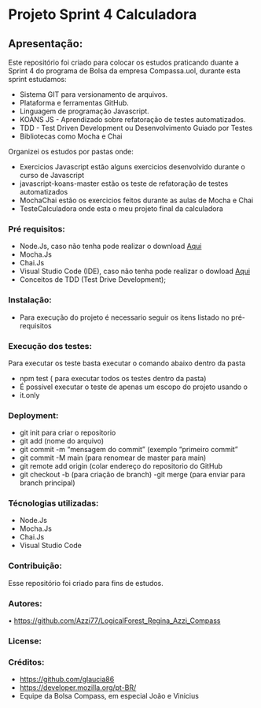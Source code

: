 # Projeto  Sprint 4 Calculadora

## Apresentação: 

Este repositório foi criado para colocar os estudos praticando duante a Sprint 4 do programa de Bolsa da empresa Compassa.uol, 
durante esta sprint estudamos:

- Sistema GIT para versionamento de arquivos.
- Plataforma e ferramentas GitHub.
- Linguagem de programação Javascript.
- KOANS JS - Aprendizado sobre refatoração de testes automatizados.
- TDD - Test Driven Development ou Desenvolvimento Guiado por Testes
- Bibliotecas como Mocha e Chai

Organizei os estudos por pastas onde:

- Exercicios Javascript estão alguns exercicios desenvolvido durante o curso de Javascript 
- javascript-koans-master estão os teste de refatoração de testes automatizados
- MochaChai estão os exercicios feitos durante as aulas de Mocha e Chai
- TesteCalculadora onde esta o meu projeto final da calculadora

### Pré requisitos:

- Node.Js, caso não tenha pode realizar o download [Aqui](https://nodejs.org/en/)
- Mocha.Js 
- Chai.Js 
- Visual Studio Code (IDE), caso não tenha pode realizar o dowload [Aqui](https://code.visualstudio.com/download)
- Conceitos de TDD (Test Drive Development);

### Instalação:
- Para execução do projeto é necessario seguir os itens listado no pré-requisitos

### Execução dos testes:
Para executar os teste basta executar o comando abaixo dentro da pasta
- npm test ( para executar todos os testes dentro da pasta)
- É possivel executar o teste de apenas um escopo do projeto usando o
- it.only 

### Deployment:
- git init para criar o repositorio
- git add (nome do arquivo)
- git commit -m “mensagem do commit” (exemplo “primeiro commit”
- git commit -M main (para renomear de master para main)
- git remote add origin (colar endereço do repositorio do GitHub
- git checkout -b <nome da branch> (para criação de branch)
-git merge <nome da branch> (para enviar para branch principal)

### Técnologias utilizadas:
- Node.Js
- Mocha.Js
- Chai.Js
- Visual Studio Code

### Contribuição:
Esse repositório foi criado para fins de estudos.

### Autores:
•	https://github.com/Azzi77/LogicalForest_Regina_Azzi_Compass

### License:

### Créditos:
- https://github.com/glaucia86
- https://developer.mozilla.org/pt-BR/
- Equipe da Bolsa Compass, em especial João e Vinicius



